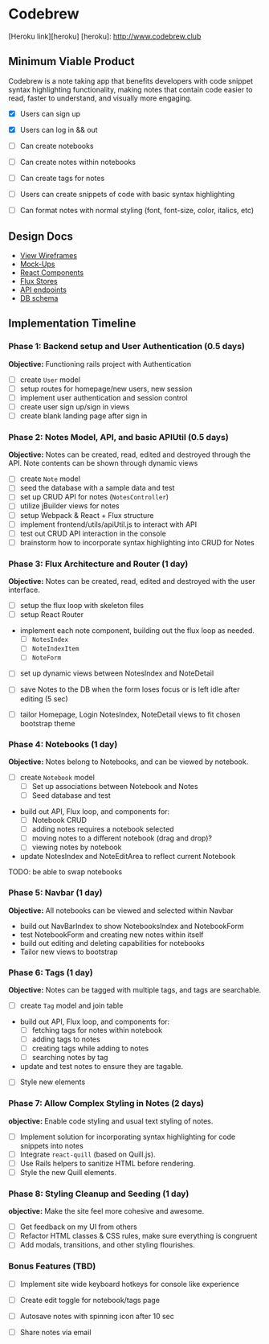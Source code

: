# Codebrew

[Heroku link][heroku]
[heroku]: http://www.codebrew.club

## Minimum Viable Product
Codebrew is a note taking app that benefits developers with code snippet syntax highlighting functionality, making notes that contain code easier to read, faster to understand, and visually more engaging.

- [x] Users can sign up
- [x] Users can log in && out
- [ ] Can create notebooks
- [ ] Can create notes within notebooks
- [ ] Can create tags for notes
- [ ] Users can create snippets of code with basic syntax highlighting
- [ ] Can format notes with normal styling (font, font-size, color, italics, etc)


## Design Docs
* [View Wireframes][views]
* [Mock-Ups][mock-ups]
* [React Components][components]
* [Flux Stores][stores]
* [API endpoints][api-endpoints]
* [DB schema][schema]

[views]: ./docs/views.md
[mock-ups]: ./docs/mock-ups.md
[components]: ./docs/components.md
[stores]: ./docs/stores.md
[api-endpoints]: ./docs/api-endpoints.md
[schema]: ./docs/schema.md

## Implementation Timeline

### Phase 1: Backend setup and User Authentication (0.5 days)

**Objective:** Functioning rails project with Authentication

- [ ] create `User` model
- [ ] setup routes for homepage/new users, new session
- [ ] implement user authentication and session control
- [ ] create user sign up/sign in views
- [ ] create blank landing page after sign in

### Phase 2: Notes Model, API, and basic APIUtil (0.5 days)

**Objective:** Notes can be created, read, edited and destroyed through
the API. Note contents can be shown through dynamic views

- [ ] create `Note` model
- [ ] seed the database with a sample data and test
- [ ] set up CRUD API for notes (`NotesController`)
- [ ] utilize jBuilder views for notes
- [ ] setup Webpack & React + Flux structure
- [ ] implement frontend/utils/apiUtil.js to interact with API
- [ ] test out CRUD API interaction in the console
- [ ] brainstorm how to incorporate syntax highlighting into CRUD for Notes

### Phase 3: Flux Architecture and Router (1 day)

**Objective:** Notes can be created, read, edited and destroyed with the
user interface.

- [ ] setup the flux loop with skeleton files
- [ ] setup React Router
- implement each note component, building out the flux loop as needed.
  - [ ] `NotesIndex`
  - [ ] `NoteIndexItem`
  - [ ] `NoteForm`
- [ ] set up dynamic views between NotesIndex and NoteDetail
- [ ] save Notes to the DB when the form loses focus or is left idle
  after editing (5 sec)
- [ ] tailor Homepage, Login NotesIndex, NoteDetail views to fit chosen bootstrap theme


### Phase 4: Notebooks (1 day)

**Objective:** Notes belong to Notebooks, and can be viewed by notebook.

- [ ] create `Notebook` model
  - [ ] Set up associations between Notebook and Notes
  - [ ] Seed database and test
- build out API, Flux loop, and components for:
  - [ ] Notebook CRUD
  - [ ] adding notes requires a notebook selected
  - [ ] moving notes to a different notebook (drag and drop)?
  - [ ] viewing notes by notebook
- update NotesIndex and NoteEditArea to reflect current Notebook


TODO: be able to swap notebooks


### Phase 5: Navbar (1 day)

**Objective:** All notebooks can be viewed and selected within Navbar

- build out NavBarIndex to show NotebooksIndex and NotebookForm
- test NotebookForm and creating new notes within itself
- build out editing and deleting capabilities for notebooks
- Tailor new views to bootstrap


### Phase 6: Tags (1 day)

**Objective:** Notes can be tagged with multiple tags, and tags are searchable.

- [ ] create `Tag` model and join table
- build out API, Flux loop, and components for:
  - [ ] fetching tags for notes within notebook
  - [ ] adding tags to notes
  - [ ] creating tags while adding to notes
  - [ ] searching notes by tag
- update and test notes to ensure they are tagable.
- [ ] Style new elements

### Phase 7: Allow Complex Styling in Notes (2 days)

**objective:** Enable code styling and usual text styling of notes.
- [ ] Implement solution for incorporating syntax highlighting for code snippets into notes
- [ ] Integrate `react-quill` (based on Quill.js).
- [ ] Use Rails helpers to sanitize HTML before rendering.
- [ ] Style the new Quill elements.

### Phase 8: Styling Cleanup and Seeding (1 day)

**objective:** Make the site feel more cohesive and awesome.

- [ ] Get feedback on my UI from others
- [ ] Refactor HTML classes & CSS rules, make sure everything is congruent
- [ ] Add modals, transitions, and other styling flourishes.

### Bonus Features (TBD)
- [ ] Implement site wide keyboard hotkeys for console like experience
- [ ] Create edit toggle for notebook/tags page
- [ ] Autosave notes with spinning icon after 10 sec
- [ ] Share notes via email


[phase-one]: ./docs/phases/phase1.md
[phase-two]: ./docs/phases/phase2.md
[phase-three]: ./docs/phases/phase3.md
[phase-four]: ./docs/phases/phase4.md
[phase-five]: ./docs/phases/phase5.md
[phase-six]: ./docs/phases/phase6.md
[phase-seven]: ./docs/phases/phase7.md
[phase-eight]: ./docs/phases/phase8.md
